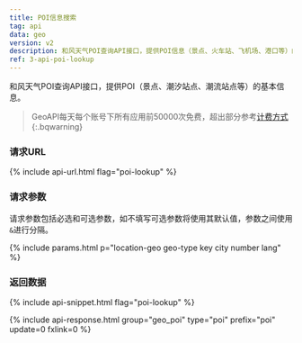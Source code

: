 ```yaml
---
title: POI信息搜索
tag: api
data: geo
version: v2
description: 和风天气POI查询API接口，提供POI信息（景点、火车站、飞机场、港口等）的查询，通过POI信息展示这些地点的天气情况
ref: 3-api-poi-lookup
---
```


和风天气POI查询API接口，提供POI（景点、潮汐站点、潮流站点等）的基本信息。

> GeoAPI每天每个账号下所有应用前50000次免费，超出部分参考[计费方式](/help/buy#price)
{:.bqwarning}

### 请求URL

{% include api-url.html flag="poi-lookup" %}

### 请求参数

请求参数包括必选和可选参数，如不填写可选参数将使用其默认值，参数之间使用`&`进行分隔。

{% include params.html p="location-geo geo-type key city number lang" %}

### 返回数据

{% include api-snippet.html flag="poi-lookup" %}

{% include api-response.html group="geo_poi" type="poi" prefix="poi" update=0 fxlink=0 %}
